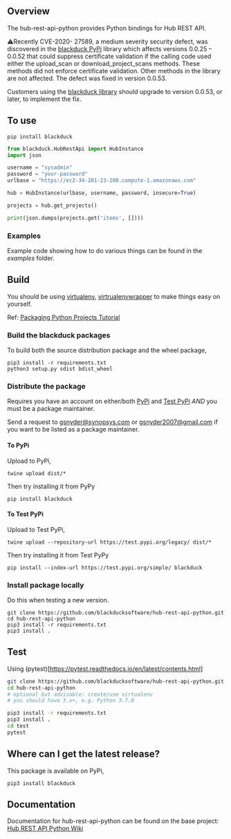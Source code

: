 ## Overview ##

The hub-rest-api-python provides Python bindings for Hub REST API.

:warning:Recently CVE-2020- 27589, a medium severity security defect, was discovered in the [blackduck PyPi](https://pypi.org/project/blackduck/) library which affects versions 0.0.25 – 0.0.52 that could suppress certificate validation if the calling code used either the upload_scan or download_project_scans methods. These methods did not enforce certificate validation. Other methods in the library are not affected. The defect was fixed in version 0.0.53.

Customers using the [blackduck library](https://pypi.org/project/blackduck/) should upgrade to version 0.0.53, or later, to implement the fix.

## To use ##

```
pip install blackduck
```

```python
from blackduck.HubRestApi import HubInstance
import json

username = "sysadmin"
password = "your-password"
urlbase = "https://ec2-34-201-23-208.compute-1.amazonaws.com"

hub = HubInstance(urlbase, username, password, insecure=True)

projects = hub.get_projects()

print(json.dumps(projects.get('items', [])))
```

### Examples

Example code showing how to do various things can be found in the *examples* folder. 

## Build ##

You should be using [virtualenv](https://pypi.org/project/virtualenv/), [virtrualenvwrapper](https://virtualenvwrapper.readthedocs.io/en/latest/) to make things easy on yourself.

Ref: [Packaging Python Projects Tutorial](https://packaging.python.org/tutorials/packaging-projects/)

### Build the blackduck packages
To build both the source distribution package and the wheel package,

```
pip3 install -r requirements.txt
python3 setup.py sdist bdist_wheel
```

### Distribute the package

Requires you have an account on either/both [PyPi](https://pypi.org) and [Test PyPi](https://test.pypi.org) *AND* you must be a package maintainer.

Send a request to gsnyder@synopsys.com or gsnyder2007@gmail.com if you want to be listed as a package maintainer.

#### To PyPi

Upload to PyPi,

```
twine upload dist/*
```

Then try installing it from PyPy

```
pip install blackduck
```

#### To Test PyPi

Upload to Test PyPi,

```
twine upload --repository-url https://test.pypi.org/legacy/ dist/*
```

Then try installing it from Test PyPy

```
pip install --index-url https://test.pypi.org/simple/ blackduck
```

### Install package locally

Do this when testing a new version.

```
git clone https://github.com/blackducksoftware/hub-rest-api-python.git
cd hub-rest-api-python
pip3 install -r requirements.txt
pip3 install .
```

## Test ##
Using (pytest)[https://pytest.readthedocs.io/en/latest/contents.html]

```bash
git clone https://github.com/blackducksoftware/hub-rest-api-python.git
cd hub-rest-api-python
# optional but advisable: create/use virtualenv
# you should have 3.x+, e.g. Python 3.7.0

pip3 install -r requirements.txt
pip3 install .
cd test
pytest
```

## Where can I get the latest release? ##
This package is available on PyPi,

`pip3 install blackduck`

## Documentation ##
Documentation for hub-rest-api-python can be found on the base project:  [Hub REST API Python Wiki](https://github.com/blackducksoftware/hub-rest-api-python/wiki)


